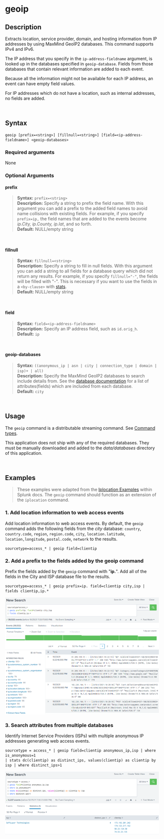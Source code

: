 # geoip

## Description
Extracts location, service provider, domain, and hosting information from IP addresses by using MaxMind GeoIP2 databases. This command supports IPv4 and IPv6.

The IP address that you specify in the `ip-address-fieldname` argument, is looked up in the databases specified in `geoip-database`. Fields from those databases that contain relevant information are added to each event.

Because all the information might not be available for each IP address, an event can have empty field values.

For IP addresses which do not have a location, such as internal addresses, no fields are added. 

<br>

## Syntax
```
geoip [prefix=<string>] [fillnull=<string>] [field=<ip-address-fieldname>] <geoip-databases>
```

### Required arguments
None

### Optional Arguments

#### prefix
> **Syntax:** `prefix=<string>`<br>
> **Description:** Specify a string to prefix the field name. With this argument you can add a prefix to the added field names to avoid name collisions with existing fields. For example, if you specify `prefix=ip,` the field names that are added to the events become _ip.City, ip.County, ip.lat_, and so forth.<br>
> **Default:** NULL/empty string

<br>

#### fillnull
> **Syntax:** `fillnull=<string>`<br>
> **Description:** Specify a string to fill in null fields. With this argument you can add a string to all fields for a database query which did not return any results. For example, if you specify `fillnull="-"`, the fields will be filled with "-". This is necessary if you want to use the fields in a `<by-clause>` with [stats](https://docs.splunk.com/Documentation/Splunk/latest/SearchReference/Stats).<br>
> **Default:** NULL/empty string

<br>

#### field
> **Syntax:** `field=<ip-address-fieldname>`<br>
> **Description:** Specify an IP address field, such as `id.orig_h`.<br>
> **Default:** `ip`

<br>

#### geoip-databases
> **Syntax:** `((anonymous_ip | asn | city | connection_type | domain | isp)+ | all)`<br>
> **Description:** Specify the MaxMind GeoIP2 databases to search include details from. See the [database documentation](databases.md) for a list of attributes(fields) which are included from each database.<br>
> **Default:** `city`

<br>

## Usage
The `geoip` command is a distributable streaming command. See [Command types](http://docs.splunk.com/Documentation/Splunk/8.2.2/SearchReference/Commandsbytype). 

This application does not ship with any of the required databases.  They must be manually downloaded and added to the *data/databases* directory of this application.


<br>

## Examples
>These examples were adapted from the [Iplocation Examples](https://docs.splunk.com/Documentation/Splunk/8.2.2/SearchReference/Iplocation#Examples) within Splunk docs. The `geoip` command should function as an extension of the `iplocation` command.

### 1. Add location information to web access events
Add location information to web access events. By default, the `geoip` command adds the following fields from the _city_ database: `country`, `country.code`, `region`, `region.code`, `city`, `location.latitude`, `location,longitude`, `postal.code`, `network` to the results.
```
sourcetype=access_* | geoip field=clientip
```
### 2. Add a prefix to the fields added by the geoip command
Prefix the fields added by the `geoip` command with "**ip.**". Add all of the fields in the City and ISP database file to the results. 
```
sourcetype=access_* | geoip prefix=ip. field=clientip city,isp | fields clientip,ip.*
```
![Example Screenshot](images/usage_example2.png)

### 3. Search attributes from multiple databases
Identify Internet Service Providers (ISPs) with multiple anonymous IP addresses generating web access events.
```
sourcetype = access_* | geoip field=clientip anonymous_ip,isp | where is_anonymous=1 
| stats dc(clientip) as distinct_ips, values(clientip) as clientip by isp | where distinct_ips>1
```
![Example Screenshot](images/usage_example3.png)